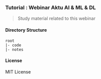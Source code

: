 ### Tutorial : Webinar Aktu AI & ML & DL

> Study material related to this webinar

#### Directory Structure

```
root
|- code
|- notes
```

#### License

MIT License